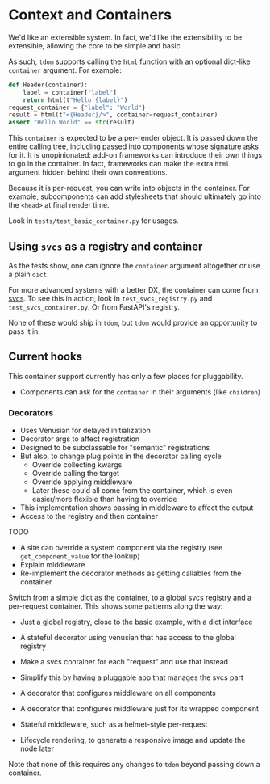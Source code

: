 # Context and Containers

We'd like an extensible system. In fact, we'd like the extensibility to be extensible, allowing the core to be simple
and basic.

As such, `tdom` supports calling the `html` function with an optional dict-like `container` argument. For example:

```python
def Header(container):
    label = container["label"]
    return html(t"Hello {label}")
request_container = {"label": "World"}
result = html(t"<{Header}/>", container=request_container)
assert "Hello World" == str(result)
```

This `container` is expected to be a per-render object. It is passed down the entire calling tree, including passed 
into components whose signature asks for it. It is unopinionated: add-on frameworks can introduce their own things to 
go in the container. In fact, frameworks can make the extra `html` argument hidden behind their own conventions.

Because it is per-request, you can write into objects in the container. For example, subcomponents can add stylesheets 
that should ultimately go into the `<head>` at final render time.

Look in `tests/test_basic_container.py` for usages.

## Using `svcs` as a registry and container

As the tests show, one can ignore the `container` argument altogether or use a plain `dict`.

For more advanced systems with a better DX, the container can come from [svcs](https://svcs.hynek.me/en/stable/). To 
see this in action, look in `test_svcs_registry.py` and `test_svcs_container.py`. Or from FastAPI's registry.

None of these would ship in `tdom`, but `tdom` would provide an opportunity to pass it in.

## Current hooks

This container support currently has only a few places for pluggability.

- Components can ask for the `container` in their arguments (like `children`)

### Decorators

- Uses Venusian for delayed initialization
- Decorator args to affect registration
- Designed to be subclassable for "semantic" registrations
- But also, to change plug points in the decorator calling cycle
  - Override collecting kwargs
  - Override calling the target
  - Override applying middleware
  - Later these could all come from the container, which is even easier/more flexible than having to override
- This implementation shows passing in middleware to affect the output
- Access to the registry and then container

TODO
- A site can override a system component via the registry (see `get_component_value` for the lookup)
- Explain middleware
- Re-implement the decorator methods as getting callables from the container

Switch from a simple dict as the container, to a global svcs registry
and a per-request container. This shows some patterns along the way:

- Just a global registry, close to the basic example, with a dict interface

- A stateful decorator using venusian that has access to the global registry

- Make a svcs container for each "request" and use that instead

- Simplify this by having a pluggable app that manages the svcs part

- A decorator that configures middleware on all components

- A decorator that configures middleware just for its wrapped component

- Stateful middleware, such as a helmet-style per-request

- Lifecycle rendering, to generate a responsive image and update the node later

Note that none of this requires any changes to `tdom` beyond passing down
a container.